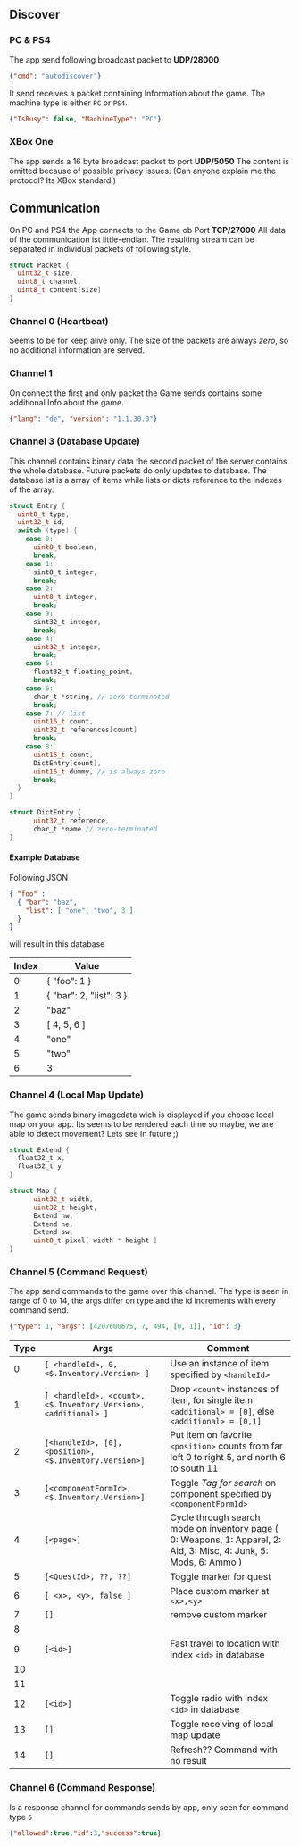 ## Discover

### PC & PS4

The app send following broadcast packet to **UDP/28000**
```json
{"cmd": "autodiscover"}
```
It send receives a packet containing Information about the game.
The machine type is either `PC` or `PS4`.
```json
{"IsBusy": false, "MachineType": "PC"}
```

### XBox One

The app sends a 16 byte broadcast packet to port **UDP/5050**
The content is omitted because of possible privacy issues. (Can anyone explain me the protocol? Its XBox standard.)

## Communication

On PC and PS4 the App connects to the Game ob Port **TCP/27000**
All data of the communication ist little-endian.
The resulting stream can be separated in individual packets of following style.
```C
struct Packet {
  uint32_t size,
  uint8_t channel,
  uint8_t content[size]
}
```

### Channel 0 (Heartbeat)

Seems to be for keep alive only.
The size of the packets are always *zero*, so no additional information are served.

### Channel 1

On connect the first and only packet the Game sends contains some additional Info about the game.

```JSON
{"lang": "de", "version": "1.1.30.0"}
```

### Channel 3 (Database Update)

This channel contains binary data the second packet of the server contains the whole database.
Future packets do only updates to database.
The database ist is a array of items while lists or dicts reference to the indexes of the array.

```C
struct Entry {
  uint8_t type,
  uint32_t id,
  switch (type) {
    case 0:
      uint8_t boolean,
      break;
    case 1:
      sint8_t integer,
      break;
    case 2:
      uint8_t integer,
      break;
    case 3:
      sint32_t integer,
      break;
    case 4:
      uint32_t integer,
      break;
    case 5:
      float32_t floating_point,
      break;
    case 6:
      char_t *string, // zero-terminated
      break;
    case 7: // list
      uint16_t count,
      uint32_t references[count]
      break;
    case 8:
      uint16_t count,
      DictEntry[count],
      uint16_t dummy, // is always zero
      break;
  }
}

struct DictEntry {
      uint32_t reference,
      char_t *name // zero-terminated
}
```
#### Example Database

Following JSON

```JSON
{ "foo" : 
  { "bar": "baz",
    "list": [ "one", "two", 3 ]
  }
}
```

will result in this database

| Index  |  Value | 
|---|---|
| 0 | { "foo": 1 } |
| 1 | { "bar": 2, "list": 3 } |
| 2 | "baz" |
| 3 | [ 4, 5, 6 ] |
| 4 | "one" |
| 5 | "two" |
| 6 | 3 |

### Channel 4 (Local Map Update)

The game sends binary imagedata wich is displayed if you choose local map on your app.
Its seems to be rendered each time so maybe, we are able to detect movement? Lets see in future ;)

```C
struct Extend {
  float32_t x,
  float32_t y
}

struct Map {
      uint32_t width,
      uint32_t height,
      Extend nw,
      Extend ne,
      Extend sw,
      uint8_t pixel[ width * height ]
}
```

### Channel 5 (Command Request)

The app send commands to the game over this channel.
The type is seen in range of 0 to 14, the args differ on type and the id increments with every command send.
```JSON
{"type": 1, "args": [4207600675, 7, 494, [0, 1]], "id": 3}
```

|  Type  |  Args  | Comment  |
|---|---|---|
|  0  |  `[ <handleId>, 0, <$.Inventory.Version> ]`  | Use an instance of item specified by `<handleId>`  |
|  1  |  `[ <handleId>, <count>, <$.Inventory.Version>, <additional> ]`  | Drop `<count>` instances of item, for single item `<additional> = [0]`, else `<additional> = [0,1]`  |
|  2  |  `[<handleId>, [0], <position>, <$.Inventory.Version>]` | Put item on favorite `<position>` counts from far left 0 to right 5, and north 6 to south 11  |
|  3  |  `[<componentFormId>, <$.Inventory.Version>]` | Toggle *Tag for search* on component specified by `<componentFormId>`  |
|  4  |  `[<page>]` | Cycle through search mode on inventory page ( 0: Weapons, 1: Apparel, 2: Aid, 3: Misc, 4: Junk, 5: Mods, 6: Ammo )  |
|  5  |  `[<QuestId>, ??, ??]` | Toggle marker for quest |
|  6  |  `[ <x>, <y>, false ]` | Place custom marker at `<x>,<y>` |
|  7  |  `[]`  | remove custom marker  |
|  8  |   |   |
|  9  |  `[<id>]` | Fast travel to location with index `<id>` in database  |
|  10  |   |   |
|  11  |   |   |
|  12  |  `[<id>]`  |  Toggle radio with index `<id>` in database   |
|  13  |  `[]`   |  Toggle receiving of local map update   |
|  14  |  `[]`   |  Refresh?? Command with no result   |

### Channel 6 (Command Response)

Is a response channel for commands sends by app, only seen for command type `6`

```JSON
{"allowed":true,"id":3,"success":true}
```
